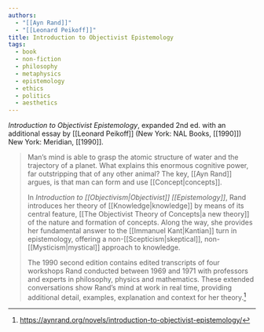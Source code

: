 ```yaml
---
authors:
  - "[[Ayn Rand]]"
  - "[[Leonard Peikoff]]"
title: Introduction to Objectivist Epistemology
tags:
  - book
  - non-fiction
  - philosophy
  - metaphysics
  - epistemology
  - ethics
  - politics
  - aesthetics
---
```


_Introduction to Objectivist Epistemology_, expanded 2nd ed. with an additional essay by [[Leonard Peikoff]] (New York: NAL Books, [[1990]]) New York: Meridian, [[1990]].

> Man’s mind is able to grasp the atomic structure of water and the trajectory of a planet. What explains this enormous cognitive power, far outstripping that of any other animal? The key, [[Ayn Rand]] argues, is that man can form and use [[Concept|concepts]].
>
> In *Introduction to [[Objectivism|Objectivist]] [[Epistemology]]*, Rand introduces her theory of [[Knowledge|knowledge]] by means of its central feature, [[The Objectivist Theory of Concepts|a new theory]] of the nature and formation of concepts. Along the way, she provides her fundamental answer to the [[Immanuel Kant|Kantian]] turn in epistemology, offering a non-[[Scepticism|skeptical]], non-[[Mysticism|mystical]] approach to knowledge.
>
> The 1990 second edition contains edited transcripts of four workshops Rand conducted between 1969 and 1971 with professors and experts in philosophy, physics and mathematics. These extended conversations show Rand’s mind at work in real time, providing additional detail, examples, explanation and context for her theory.[^1]

[^1]: https://aynrand.org/novels/introduction-to-objectivist-epistemology/

